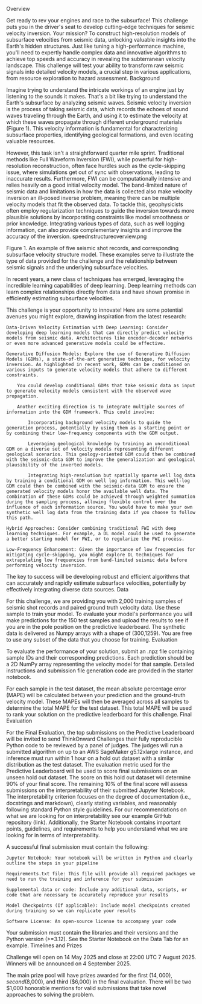 Overview

Get ready to rev your engines and race to the subsurface! This challenge puts you in the driver's seat to develop cutting-edge techniques for seismic velocity inversion. Your mission? To construct high-resolution models of subsurface velocities from seismic data, unlocking valuable insights into the Earth's hidden structures. Just like tuning a high-performance machine, you'll need to expertly handle complex data and innovative algorithms to achieve top speeds and accuracy in revealing the subterranean velocity landscape. This challenge will test your ability to transform raw seismic signals into detailed velocity models, a crucial step in various applications, from resource exploration to hazard assessment.
Background

Imagine trying to understand the intricate workings of an engine just by listening to the sounds it makes. That's a bit like trying to understand the Earth's subsurface by analyzing seismic waves. Seismic velocity inversion is the process of taking seismic data, which records the echoes of sound waves traveling through the Earth, and using it to estimate the velocity at which these waves propagate through different underground materials (Figure 1). This velocity information is fundamental for characterizing subsurface properties, identifying geological formations, and even locating valuable resources.

However, this task isn't a straightforward quarter mile sprint. Traditional methods like Full Waveform Inversion (FWI), while powerful for high-resolution reconstruction, often face hurdles such as the cycle-skipping issue, where simulations get out of sync with observations, leading to inaccurate results. Furthermore, FWI can be computationally intensive and relies heavily on a good initial velocity model. The band-limited nature of seismic data and limitations in how the data is collected also make velocity inversion an ill-posed inverse problem, meaning there can be multiple velocity models that fit the observed data. To tackle this, geophysicists often employ regularization techniques to guide the inversion towards more plausible solutions by incorporating constraints like model smoothness or prior knowledge. Integrating various types of data, such as well logging information, can also provide complementary insights and improve the accuracy of the inversion.
speednstructureoverview.png

Figure 1. An example of five seismic shot records, and corresponding subsurface velocity structure model. These examples serve to illustrate the type of data provided for the challenge and the relationship between seismic signals and the underlying subsurface velocities.

In recent years, a new class of techniques has emerged, leveraging the incredible learning capabilities of deep learning. Deep learning methods can learn complex relationships directly from data and have shown promise in efficiently estimating subsurface velocities.

This challenge is your opportunity to innovate! Here are some potential avenues you might explore, drawing inspiration from the latest research:

    Data-Driven Velocity Estimation with Deep Learning: Consider developing deep learning models that can directly predict velocity models from seismic data. Architectures like encoder-decoder networks or even more advanced generative models could be effective.

    Generative Diffusion Models: Explore the use of Generative Diffusion Models (GDMs), a state-of-the-art generative technique, for velocity inversion. As highlighted in recent work, GDMs can be conditioned on various inputs to generate velocity models that adhere to different constraints.

        You could develop conditional GDMs that take seismic data as input to generate velocity models consistent with the observed wave propagation.

        Another exciting direction is to integrate multiple sources of information into the GDM framework. This could involve:

            Incorporating background velocity models to guide the generation process, potentially by using them as a starting point or by combining their low-frequency components with the GDM output.

            Leveraging geological knowledge by training an unconditional GDM on a diverse set of velocity models representing different geological scenarios. This geology-oriented GDM could then be combined with the seismic-data GDM to improve the generalization and geological plausibility of the inverted models.

            Integrating high-resolution but spatially sparse well log data by training a conditional GDM on well log information. This well-log GDM could then be combined with the seismic-data GDM to ensure the generated velocity models honor the available well data. The combination of these GDMs could be achieved through weighted summation during the sampling process, allowing flexible control over the influence of each information source. You would have to make your own synthetic well log data from the training data if you choose to follow this path. 

    Hybrid Approaches: Consider combining traditional FWI with deep learning techniques. For example, a DL model could be used to generate a better starting model for FWI, or to regularize the FWI process.

    Low-Frequency Enhancement: Given the importance of low frequencies for mitigating cycle-skipping, you might explore DL techniques for extrapolating low frequencies from band-limited seismic data before performing velocity inversion.

The key to success will be developing robust and efficient algorithms that can accurately and rapidly estimate subsurface velocities, potentially by effectively integrating diverse data sources.
Data

For this challenge, we are providing you with 2,000 training samples of seismic shot records and paired ground truth velocity data. Use these sample to train your model. To evaluate your model's performance you will make predictions for the 150 test samples and upload the results to see if you are in the pole position on the predictive leaderboard. The synthetic data is delivered as Numpy arrays with a shape of (300,1259). You are free to use any subset of the data that you choose for training.
Evaluation

To evaluate the performance of your solution, submit an .npz file containing sample IDs and their corresponding predictions. Each prediction should be a 2D NumPy array representing the velocity model for that sample. Detailed instructions and submission file generation code are provided in the starter notebook.

For each sample in the test dataset, the mean absolute percentage error (MAPE) will be calculated between your prediction and the ground-truth velocity model. These MAPEs will then be averaged across all samples to determine the total MAPE for the test dataset. This total MAPE will be used to rank your solution on the predictive leaderboard for this challenge.
Final Evaluation

For the Final Evaluation, the top submissions on the Predictive Leaderboard will be invited to send ThinkOnward Challenges their fully reproducible Python code to be reviewed by a panel of judges. The judges will run a submitted algorithm on up to an AWS SageMaker g5.12xlarge instance, and inference must run within 1 hour on a hold out dataset with a similar distribution as the test dataset. The evaluation metric used for the Predictive Leaderboard will be used to score final submissions on an unseen hold out dataset. The score on this hold out dataset will determine 90% of your final score. The remaining 10% of the final score will assess submissions on the interpretability of their submitted Jupyter Notebook. The interpretability criterion focuses on the degree of documentation (i.e., docstrings and markdown), clearly stating variables, and reasonably following standard Python style guidelines. For our recommendations on what we are looking for on interpretability see our example GitHub repository (link). Additionally, the Starter Notebook contains important points, guidelines, and requirements to help you understand what we are looking for in terms of interpretability.

A successful final submission must contain the following:

    Jupyter Notebook: Your notebook will be written in Python and clearly outline the steps in your pipeline

    Requirements.txt file: This file will provide all required packages we need to run the training and inference for your submission

    Supplemental data or code: Include any additional data, scripts, or code that are necessary to accurately reproduce your results

    Model Checkpoints (If applicable): Include model checkpoints created during training so we can replicate your results

    Software License: An open-source license to accompany your code

Your submission must contain the libraries and their versions and the Python version (>=3.12).  See the Starter Notebook on the Data Tab for an example.
Timelines and Prizes

Challenge will open on 14 May 2025 and close at 22:00 UTC 7 August 2025. Winners will be announced on 4 September 2025. 

The main prize pool will have prizes awarded for the first ($14,000), second ($8,000), and third ($6,000) in the final evaluation. There will be two $1,000 honorable mentions for valid submissions that take novel approaches to solving the problem.
